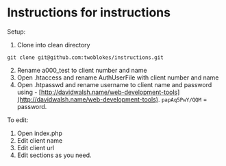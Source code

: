 # Instructions for instructions

Setup:

1. Clone into clean directory
```
git clone git@github.com:twoblokes/instructions.git
```

2. Rename a000_test to client number and name
3. Open .htaccess and rename AuthUserFile with client number and name
4. Open .htpasswd and rename username to client name and password using - [http://davidwalsh.name/web-development-tools](http://davidwalsh.name/web-development-tools). `papAq5PwY/QQM` = password.


To edit:

1. Open index.php
2. Edit client name
3. Edit client url
4. Edit sections as you need.